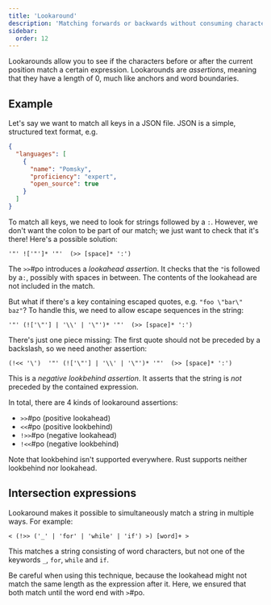 ```yaml
---
title: 'Lookaround'
description: 'Matching forwards or backwards without consuming characters'
sidebar:
  order: 12
---
```


Lookarounds allow you to see if the characters before or after the current position
match a certain expression. Lookarounds are _assertions_, meaning that they have a length of 0,
much like anchors and word boundaries.

## Example

Let's say we want to match all keys in a JSON file. JSON is a simple, structured text format, e.g.

```json
{
  "languages": [
    {
      "name": "Pomsky",
      "proficiency": "expert",
      "open_source": true
    }
  ]
}
```

To match all keys, we need to look for strings followed by a `:`. However, we don't want the colon
to be part of our match; we just want to check that it's there! Here's a possible solution:

```pomsky
'"' !['"']* '"'  (>> [space]* ':')
```

The `>>`#po introduces a _lookahead assertion_. It checks that the `"`is followed by
a`:`, possibly with spaces in between. The contents of the lookahead are not included in the match.

But what if there's a key containing escaped quotes, e.g. `"foo \"bar\" baz"`? To handle this, we
need to allow escape sequences in the string:

```pomsky
'"' (!['\"'] | '\\' | '\"')* '"'  (>> [space]* ':')
```

There's just one piece missing: The first quote should not be preceded by a backslash, so we need
another assertion:

```pomsky
(!<< '\')  '"' (!['\"'] | '\\' | '\"')* '"'  (>> [space]* ':')
```

This is a _negative lookbehind assertion_. It asserts that the string is _not_ preceded by the
contained expression.

In total, there are 4 kinds of lookaround assertions:

- `>>`#po (positive lookahead)
- `<<`#po (positive lookbehind)
- `!>>`#po (negative lookahead)
- `!<<`#po (negative lookbehind)

Note that lookbehind isn't supported everywhere. Rust supports neither lookbehind nor lookahead.

## Intersection expressions

Lookaround makes it possible to simultaneously match a string in multiple ways. For example:

```pomsky
< (!>> ('_' | 'for' | 'while' | 'if') >) [word]+ >
```

This matches a string consisting of word characters, but not one of the keywords `_`, `for`,
`while` and `if`.

Be careful when using this technique, because the lookahead might not match the same length as the
expression after it. Here, we ensured that both match until the word end with `>`#po.
